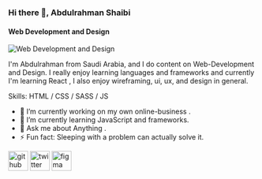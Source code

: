 
### Hi there 👋, Abdulrahman Shaibi
#### Web Development and Design
![Web Development and Design](https://arturssmirnovs.github.io/github-profile-readme-generator/images/banner.png)

I'm Abdulrahman from Saudi Arabia, and I do content on Web-Development and Design. I really enjoy learning languages and frameworks and currently I'm learning React , I also enjoy wireframing, ui, ux, and design in general.

Skills: HTML / CSS / SASS / JS

- 🔭 I’m currently working on my own online-business . 
- 🌱 I’m currently learning JavaScript and frameworks. 
- 💬 Ask me about Anything . 
- ⚡ Fun fact: Sleeping with a problem can actually solve it. 


[<img src='https://cdn.jsdelivr.net/npm/simple-icons@3.0.1/icons/github.svg' alt='github' height='40'>](https://github.com/Abdulrahman-Shaibi)  [<img src='https://cdn.jsdelivr.net/npm/simple-icons@3.0.1/icons/twitter.svg' alt='twitter' height='40'>](https://twitter.com/aa_shaibi)  [<img src='https://cdn.jsdelivr.net/npm/simple-icons@3.0.1/icons/figma.svg' alt='figma' height='40'>](https://www.figma.com/file/EkO1rtzTzUAXSeDhlTDq3K/Nutrition-Diet-Web-Site?node-id=0%3A1)  

